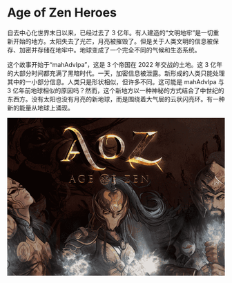 # Age of Zen Heroes

自去中心化世界末日以来，已经过去了 3 亿年。有人建造的“文明地牢”是一切重新开始的地方。太阳失去了光芒，月亮被摧毁了。但是关于人类文明的信息被保存、加密并存储在地牢中。地球变成了一个完全不同的气候和生态系统。

这个故事开始于“mahAdvIpa”，这是 3 个帝国在 2022 年交战的土地。这 3 亿年的大部分时间都充满了黑暗时代。一天，加密信息被泄露。新形成的人类只能处理其中的一小部分信息。人类只是形状相似，但许多不同。这可能是 mahAdvIpa 与 3 亿年前地球相似的原因吗？然而，这个新地方以一种神秘的方式结合了中世纪的东西方。没有太阳也没有月亮的新地球，而是围绕着大气层的云状闪亮环。有一种新的能量从地球上涌现。

![nft](be85a148-55b3-4361-a3fb-8c4ac3e12050.png)

